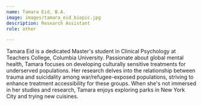 ```yaml
---
name: Tamara Eid, B.A.
image: images/tamara_eid_biopic.jpg
description: Research Assistant
role: other

---
```


Tamara Eid is a dedicated Master's student in Clinical Psychology at Teachers College, Columbia University. Passionate about global mental health, Tamara focuses on developing culturally sensitive treatments for underserved populations. Her research delves into the relationship between trauma and suicidality among war/refugee-exposed populations, striving to enhance treatment accessibility for these groups. When she's not immersed in her studies and research, Tamara enjoys exploring parks in New York City and trying new cuisines.